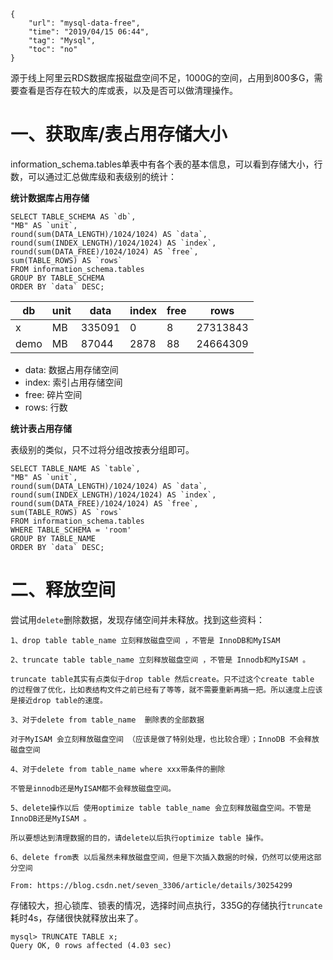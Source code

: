 ```
{
    "url": "mysql-data-free",
    "time": "2019/04/15 06:44",
    "tag": "Mysql",
    "toc": "no"
}
```

源于线上阿里云RDS数据库报磁盘空间不足，1000G的空间，占用到800多G，需要查看是否存在较大的库或表，以及是否可以做清理操作。

# 一、获取库/表占用存储大小

information_schema.tables单表中有各个表的基本信息，可以看到存储大小，行数，可以通过汇总做库级和表级别的统计：

**统计数据库占用存储**

```
SELECT TABLE_SCHEMA AS `db`, 
"MB" AS `unit`,
round(sum(DATA_LENGTH)/1024/1024) AS `data`, 
round(sum(INDEX_LENGTH)/1024/1024) AS `index`, 
round(sum(DATA_FREE)/1024/1024) AS `free`,
sum(TABLE_ROWS) AS `rows`
FROM information_schema.tables
GROUP BY TABLE_SCHEMA
ORDER BY `data` DESC;
```



db|unit|data|index|free|rows
---|---|---|---|---|---
x|MB|335091|0|8|27313843
demo|MB|87044|2878|88|24664309

- data: 数据占用存储空间
- index: 索引占用存储空间
- free: 碎片空间
- rows: 行数

**统计表占用存储**

表级别的类似，只不过将分组改按表分组即可。

```
SELECT TABLE_NAME AS `table`, 
"MB" AS `unit`,
round(sum(DATA_LENGTH)/1024/1024) AS `data`, 
round(sum(INDEX_LENGTH)/1024/1024) AS `index`, 
round(sum(DATA_FREE)/1024/1024) AS `free`,
sum(TABLE_ROWS) AS `rows`
FROM information_schema.tables
WHERE TABLE_SCHEMA = 'room'
GROUP BY TABLE_NAME
ORDER BY `data` DESC;
```

# 二、释放空间

尝试用`delete`删除数据，发现存储空间并未释放。找到这些资料：

```
1、drop table table_name 立刻释放磁盘空间 ，不管是 InnoDB和MyISAM

2、truncate table table_name 立刻释放磁盘空间 ，不管是 Innodb和MyISAM 。

truncate table其实有点类似于drop table 然后create。只不过这个create table 的过程做了优化，比如表结构文件之前已经有了等等，就不需要重新再搞一把。所以速度上应该是接近drop table的速度。

3、对于delete from table_name  删除表的全部数据

对于MyISAM 会立刻释放磁盘空间 （应该是做了特别处理，也比较合理）；InnoDB 不会释放磁盘空间

4、对于delete from table_name where xxx带条件的删除

不管是innodb还是MyISAM都不会释放磁盘空间。

5、delete操作以后 使用optimize table table_name 会立刻释放磁盘空间。不管是InnoDB还是MyISAM 。

所以要想达到清理数据的目的，请delete以后执行optimize table 操作。

6、delete from表 以后虽然未释放磁盘空间，但是下次插入数据的时候，仍然可以使用这部分空间

From: https://blog.csdn.net/seven_3306/article/details/30254299
```


存储较大，担心锁库、锁表的情况，选择时间点执行，335G的存储执行`truncate`耗时4s，存储很快就释放出来了。

```
mysql> TRUNCATE TABLE x;
Query OK, 0 rows affected (4.03 sec)
```
